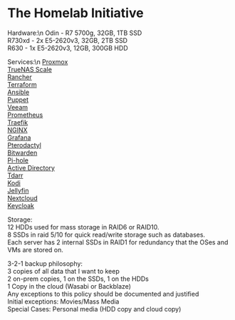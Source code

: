 # The Homelab Initiative
Hardware:\n
           Odin - R7 5700g, 32GB, 1TB SSD  
           R730xd - 2x E5-2620v3, 32GB, 2TB SSD  
           R630 - 1x E5-2620v3, 12GB, 300GB HDD  

Services:\n
           [Proxmox](https://www.proxmox.com/en/)  
           [TrueNAS Scale](https://www.truenas.com/truenas-scale/)  
           [Rancher](https://rancher.com/)  
           [Terraform](https://www.terraform.io/)  
           [Ansible](https://www.ansible.com/)  
           [Puppet](https://puppet.com/)  
           [Veeam](https://www.veeam.com/)  
           [Prometheus](https://prometheus.io/)  
           [Traefik](https://traefik.io/)  
           [NGINX](https://www.nginx.com/)  
           [Grafana](https://grafana.com/)  
           [Pterodactyl](https://pterodactyl.io/)  
           [Bitwarden](https://bitwarden.com/)  
           [Pi-hole](https://pi-hole.net/)  
           [Active Directory](https://docs.microsoft.com/en-us/windows-server/identity/ad-ds/get-started/virtual-dc/active-directory-domain-services-overview)  
           [Tdarr](https://tdarr.io/)  
           [Kodi](https://kodi.tv/)  
           [Jellyfin](https://jellyfin.org/)  
           [Nextcloud](https://nextcloud.com/)  
           [Keycloak](https://www.keycloak.org/)  

Storage:  
           12 HDDs used for mass storage in RAID6 or RAID10.  
           8 SSDs in raid 5/10 for quick read/write storage such as databases.  
           Each server has 2 internal SSDs in RAID1 for redundancy that the OSes and VMs are stored on.  

3-2-1 backup philosophy:  
           3 copies of all data that I want to keep  
           2 on-prem copies, 1 on the SSDs, 1 on the HDDs  
           1 Copy in the cloud (Wasabi or Backblaze)  
           Any exceptions to this policy should be documented and justified  
           Initial exceptions: Movies/Mass Media  
           Special Cases: Personal media (HDD copy and cloud copy)
